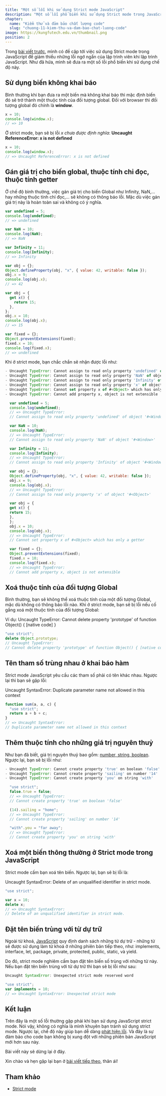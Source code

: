 ```yaml
---
title: "Một số lỗi khi sử dụng Strict mode JavaScript"
description: "Một số lỗi phổ biến khi sử dụng Strict mode trong JavaScript để giảm thiểu những sai sót ngớ ngẩn của lập trình viên khi lập trình JavaScript."
chapter:
  name: "Kiểm thử và đảm bảo chất lượng code"
  slug: "chuong-11-kiem-thu-va-dam-bao-chat-luong-code"
image: https://kungfutech.edu.vn/thumbnail.png
position: 2
---
```


Trong [bài viết trước](/bai-viet/javascript/debug-javascript-de-hay-kho), mình có đề cập tới việc sử dụng Strict mode trong JavaScript để giảm thiểu những lỗi ngớ ngẩn của lập trình viên khi lập trình JavaScript. Như đã hứa, mình sẽ đưa ra một số lỗi phổ biến khi sử dụng chế độ này.

## Sử dụng biến không khai báo

Bình thường khi bạn đưa ra một biến mà không khai báo thì mặc định biến đó sẽ trở thành một thuộc tính của đối tượng global. Đối với browser thì đối tượng global đó chính là **window**.

```js
x = 10;
console.log(window.x);
// => 10
```

Ở strict mode, bạn sẽ bị lỗi _x chưa được định nghĩa_: **Uncaught ReferenceError: x is not defined**

```js
x = 10;
console.log(window.x);
// => Uncaught ReferenceError: x is not defined
```

## Gán giá trị cho biến global, thuộc tính chỉ đọc, thuộc tính getter

Ở chế độ bình thường, việc gán giá trị cho biến Global như Infinity, NaN,... hay những thuộc tính chỉ đọc,... sẽ không có thông báo lỗi. Mặc dù việc gán giá trị này là hoàn toàn sai và không có ý nghĩa.

```js
var undefined = 5;
console.log(undefined);
// => undefined

var NaN = 10;
console.log(NaN);
// => NaN

var Infinity = 11;
console.log(Infinity);
// => Infinity

var obj = {};
Object.defineProperty(obj, "x", { value: 42, writable: false });
obj.x = 9;
console.log(obj.x);
// => 42

var obj = {
  get x() {
    return 15;
  },
};
obj.x = 10;
console.log(obj.x);
// => 15

var fixed = {};
Object.preventExtensions(fixed);
fixed.x = 10;
console.log(fixed.x);
// => undefined
```

Khi ở strict mode, bạn chắc chắn sẽ nhận được lỗi như:

```js
- Uncaught TypeError: Cannot assign to read only property 'undefined' of object '#<Window>'
- Uncaught TypeError: Cannot assign to read only property 'NaN' of object '#<Window>'
- Uncaught TypeError: Cannot assign to read only property 'Infinity' of object '#<Window>'
- Uncaught TypeError: Cannot assign to read only property 'x' of object '#<Object>'
- Uncaught TypeError: Cannot set property x of #<Object> which has only a getter
- Uncaught TypeError: Cannot add property x, object is not extensible

  var undefined = 5;
  console.log(undefined);
  // => Uncaught TypeError:
  // Cannot assign to read only property 'undefined' of object '#<Window>'

  var NaN = 10;
  console.log(NaN);
  // => Uncaught TypeError:
  // Cannot assign to read only property 'NaN' of object '#<Window>'

  var Infinity = 11;
  console.log(Infinity);
  // => Uncaught TypeError:
  // Cannot assign to read only property 'Infinity' of object '#<Window>'

  var obj = {};
  Object.defineProperty(obj, "x", { value: 42, writable: false });
  obj.x = 9;
  console.log(obj.x);
  // => Uncaught TypeError:
  // Cannot assign to read only property 'x' of object '#<Object>'

  var obj = {
  get x() {
  return 15;
  },
  };
  obj.x = 10;
  console.log(obj.x);
  // => Uncaught TypeError:
  // Cannot set property x of #<Object> which has only a getter

  var fixed = {};
  Object.preventExtensions(fixed);
  fixed.x = 10;
  console.log(fixed.x);
  // => Uncaught TypeError:
  // Cannot add property x, object is not extensible
```

## Xoá thuộc tính của đối tượng Global

Bình thường, bạn sẽ không thể xoá thuộc tính của một đối tượng Global, mặc dù không có thông báo lỗi nào. Khi ở strict mode, bạn sẽ bị lỗi nếu cố gắng xoá một thuộc tính của đối tượng Global:

Ví dụ: Uncaught TypeError: Cannot delete property 'prototype' of function Object() { \[native code\] }

```js
"use strict";
delete Object.prototype;
// Uncaught TypeError:
// Cannot delete property 'prototype' of function Object() { [native code] }
```

## Tên tham số trùng nhau ở khai báo hàm

Strict mode JavaScript yêu cầu các tham số phải có tên khác nhau. Ngược lại thì bạn sẽ gặp lỗi:

Uncaught SyntaxError: Duplicate parameter name not allowed in this context

```js
function sum(a, a, c) {
  "use strict";
  return a + b + c;
}
// => Uncaught SyntaxError:
// Duplicate parameter name not allowed in this context
```

## Thêm thuộc tính cho những giá trị nguyên thuỷ

Như bạn đã biết, giá trị nguyên thuỷ bao gồm: [number, string, boolean](/bai-viet/javascript/cac-kieu-du-lieu-trong-javascript). Ngược lại, bạn sẽ bị lỗi như:

```js
- Uncaught TypeError: Cannot create property 'true' on boolean 'false'
- Uncaught TypeError: Cannot create property 'sailing' on number '14'
- Uncaught TypeError: Cannot create property 'you' on string 'with'

  "use strict";
  false.true = false;
  // => Uncaught TypeError:
  // Cannot create property 'true' on boolean 'false'

  (14).sailing = "home";
  // => Uncaught TypeError:
  // Cannot create property 'sailing' on number '14'

  "with".you = "far away";
  // => Uncaught TypeError:
  // Cannot create property 'you' on string 'with'
```

## Xoá một biến thông thường ở Strict mode trong JavaScript

Strict mode cấm bạn xoá tên biến. Ngược lại, bạn sẽ bị lỗi là:

Uncaught SyntaxError: Delete of an unqualified identifier in strict mode.

```js
"use strict";

var x = 10;
delete x;
// => Uncaught SyntaxError:
// Delete of an unqualified identifier in strict mode.
```

## Đặt tên biến trùng với từ dự trữ

Ngoài từ khoá, [JavaScript](/bai-viet/javascript/gioi-thieu-javascript) quy định danh sách những từ dự trữ - những từ sẽ được sử dụng làm từ khoá ở những phiên bản tiếp theo, như: implements, interface, let, package, private, protected, public, static, và yield.

Do đó, strict mode nghiêm cấm bạn đặt tên biến số trùng với những từ này. Nếu bạn đặt tên biến trùng với từ dự trữ thì bạn sẽ bị lỗi như sau:

```js
Uncaught SyntaxError: Unexpected strict mode reserved word

"use strict";
var implements = 10;
// => Uncaught SyntaxError: Unexpected strict mode
```

## Kết luận

Trên đây là một số lỗi thường gặp phải khi bạn sử dụng JavaScript strict mode. Nói vậy, không có nghĩa là mình khuyên bạn tránh sử dụng strict mode. Ngược lại, chế độ này giúp bạn dễ dàng [phát hiện lỗi](/bai-viet/javascript/debug-javascript-de-hay-kho). Và đây là sự đảm bảo cho code bạn không bị xung đột với những phiên bản JavaScript mới hơn sau này.

Bài viết này sẽ dừng lại ở đây.

Xin chào và hẹn gặp lại bạn ở [bài viết tiếp theo](/bai-viet/javascript/tim-hieu-regex-javascript), thân ái!

## Tham khảo

- [Strict mode](https://developer.mozilla.org/en-US/docs/Web/JavaScript/Reference/Strict_mode)
